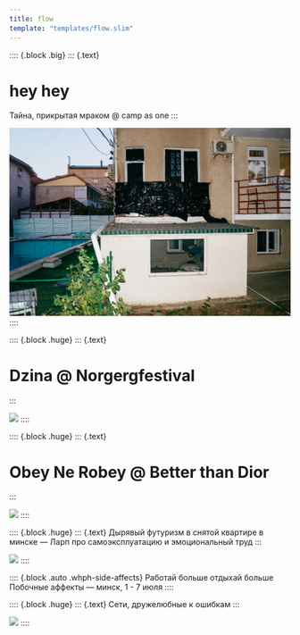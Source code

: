 ```yaml
---
title: flow
template: "templates/flow.slim"
---
```

:::: {.block .big}
::: {.text}
# hey hey
Тайнa, прикрытая мраком @ camp as one
:::

![](/pictures/projects/flow/dark-room-01.jpg)
::::

:::: {.block .huge}
::: {.text}
# Dzina @ Norgergfestival
:::

![](/pictures/projects/flow/bitchcoin-norber-01.JPG)
::::

:::: {.block .huge}
::: {.text}
# Obey Ne Robey @ Better than Dior
::: 

![](/pictures/projects/flow/obey-ne-robey-fake-mermaid-01.jpg)
::::


:::: {.block .huge}
::: {.text}
Дырявый футуризм в снятой квартире в минске — Ларп про самоэксплуатацию и эмоциональный труд
:::

![](/pictures/projects/flow/holed-futurism-01.jpg)
::::

:::: {.block .auto .whph-side-affects}
Работай больше отдыхай больше Побочные аффекты — минск, 1 - 7 июля
::::

:::: {.block .huge}
::: {.text}
Сети, дружелюбные к ошибкам
:::

![](/pictures/projects/flow/eeefff-error-friendly-networks-02.jpg)
::::

